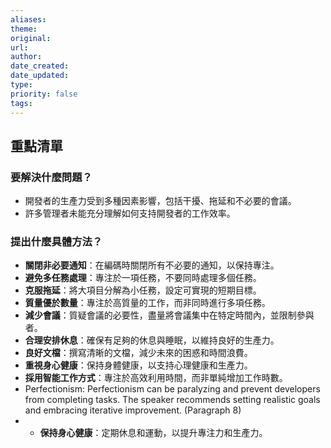 ```yaml
---
aliases: 
theme: 
original: 
url: 
author: 
date_created: 
date_updated: 
type: 
priority: false
tags:
---
```

## 重點清單

### 要解決什麼問題？
- 開發者的生產力受到多種因素影響，包括干擾、拖延和不必要的會議。
- 許多管理者未能充分理解如何支持開發者的工作效率。

### 提出什麼具體方法？
- **關閉非必要通知**：在編碼時關閉所有不必要的通知，以保持專注。
- **避免多任務處理**：專注於一項任務，不要同時處理多個任務。
- **克服拖延**：將大項目分解為小任務，設定可實現的短期目標。
- **質量優於數量**：專注於高質量的工作，而非同時進行多項任務。
- **減少會議**：質疑會議的必要性，盡量將會議集中在特定時間內，並限制參與者。
- **合理安排休息**：確保有足夠的休息與睡眠，以維持良好的生產力。
- **良好文檔**：撰寫清晰的文檔，減少未來的困惑和時間浪費。
- **重視身心健康**：保持身體健康，以支持心理健康和生產力。
- **採用智能工作方式**：專注於高效利用時間，而非單純增加工作時數。
- Perfectionism: Perfectionism can be paralyzing and prevent developers from completing tasks. The speaker recommends setting realistic goals and embracing iterative improvement. (Paragraph 8)
- - **保持身心健康**：定期休息和運動，以提升專注力和生產力。